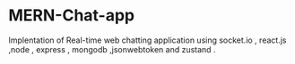 # MERN-Chat-app
Implentation of Real-time web chatting application using socket.io , react.js ,node , express , mongodb ,jsonwebtoken and  zustand .
